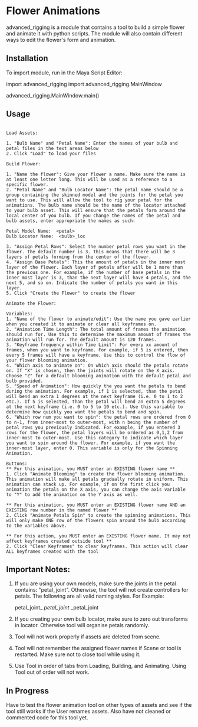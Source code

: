 # Flower Animations

advanced_rigging is a module that contains a tool to build a simple flower and animate it with python scripts. The module will also contain different ways to edit the flower's form and animation.

## Installation

To import module, run in the Maya Script Editor:

import advanced_rigging
import advanced_rigging.MainWindow

advanced_rigging.MainWindow.main()

## Usage
```

Load Assets:

1. "Bulb Name" and "Petal Name": Enter the names of your bulb and petal files in the text areas below
2. Click "Load" to load your files

Build Flower:

1. "Name the flower": Give your flower a name. Make sure the name is at least one letter long. This will be used as a reference to a specific flower. 
2. "Petal Name" and "Bulb Locator Name": The petal name should be a group containing the skinned model and the joints for the petal you want to use. This will allow the tool to rig your petal for the animations. The bulb name should be the name of the locator attached to your bulb asset. This will ensure that the petals form around the local center of you bulb. If you change the names of the petal and bulb assets, enter appropriate the names as such:

Petal Model Name:  <petal>
Bulb Locator Name:  <bulb>_loc 
  
3. "Assign Petal Rows": Select the number petal rows you want in the flower. The default number is 3. This means that there will be 3 layers of petals forming from the center of the flower. 
4. "Assign Base Petals": This the amount of petals in the inner most layer of the flower. Each layer of petals after will be 1 more than the previous one. For example, if the number of base petals in the inner most layer is 3, than the next layer will have 4 petals, and the next 5, and so on. Indicate the number of petals you want in this layer. 
5. Click "Create the Flower" to create the flower 

Animate the Flower: 

Variables:
1. "Name of the flower to animate/edit": Use the name you gave earlier when you created it to animate or clear all keyframes on. 
2. "Animation Time Length": The total amount of frames the animation should run for. Use this to determine the maximum amount of frames the animation will run for. The default amount is 120 frames.  
3. "Keyframe frequency within Time Limit": For every xx amount of frames, when you want to keyframe. For example, if 5 is entered, then every 5 frames will have a keyframe. Use this to control the flow of your flower blooming animation.
4. "Which axis to animate on": On which axis should the petals rotate on. If "X" is chosen, then the joints will rotate on the X axis. Choose "Z" for a default blooming animation with the default petal and bulb provided. 
5. "Speed of Animation": How quickly the you want the petals to bend during the animation. For example, if 1 is selected, than the petal will bend an extra 1 degrees at the next keyframe (i.e. 0 to 1 to 2 etc.). If 5 is selected, than the petal will bend an extra 5 degrees at the next keyframe (i.e. 0 to 5 to 10 etc.). Use this variable to determine how quickly you want the petals to bend and spin. 
6. "Which row num you want to spin": the petal rows are ordered from 0 to n-1, from inner-most to outer-most, with n being the number of petal rows you previously indicated. For example, if you entered 3 rows for the flower, the petal layers will be ordered as 0,1,2 from inner-most to outer-most. Use this category to indicate which layer you want to spin around the flower. For example, if you want the inner-most layer, enter 0. This variable is only for the Spinning Animation. 

Buttons:
** For this animation, you MUST enter an EXISTING flower name ** 
1. Click "Animate Blooming" to create the flower blooming animation. This animation will make all petals gradually rotate in uniform. This animation can stack up. For example, if on the first click you animation the petals on the X axis, you can change the axis variable to "Y" to add the animation on the Y axis as well. 

** For this animation, you MUST enter an EXISTING flower name AND an EXISTING row number in the named flower ** 
2. Click "Animate Petals Spin" to create the spinning animations. This will only make ONE row of the flowers spin around the bulb according to the variables above.  

** For this action, you MUST enter an EXISTING flower name. It may not affect keyframes created outside tool ** 
2. Click "Clear Keyframes" to clear keyframes. This action will clear ALL keyframes created with the tool

```
## Important Notes:
1.  If you are using your own models, make sure the joints in the petal contains: "petal_joint". Otherwise, the tool will not create controllers for petals. 
    The following are all valid naming styles. For Example:

    petal_joint_<something>
    <something>_petal_joint_<something>
    <something>_petal_joint

2. If you creating your own bulb locator, make sure to zero out transforms in locator. Otherwise tool will
    organise petals randomly.
3. Tool will not work properly if assets are deleted from scene. 
4. Tool will not remember the assigned flower names if Scene or tool is restarted. Make sure not to close tool while using it.
5. Use Tool in order of tabs from Loading, Building, and Animating. Using Tool out of order will not work.

## In Progress
Have to test the flower animation tool on other types of assets and see if the tool still works if the User renames assets. Also have not cleaned or commented code for this tool yet.
